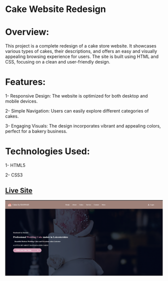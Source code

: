 # Cake Website Redesign

# Overview:
This project is a complete redesign of a cake store website. It showcases various types of cakes, their descriptions, and offers an easy and visually appealing browsing experience for users. The site is built using HTML and CSS, focusing on a clean and user-friendly design.

# Features:
1- Responsive Design: The website is optimized for both desktop and mobile devices.

2- Simple Navigation: Users can easily explore different categories of cakes.

3- Engaging Visuals: The design incorporates vibrant and appealing colors, perfect for a bakery business.

# Technologies Used:
1- HTML5

2- CSS3

## [Live Site](https://www.handmadebyhannah.com/wedding-cake-service)

![preview img](./images/preview.png)
